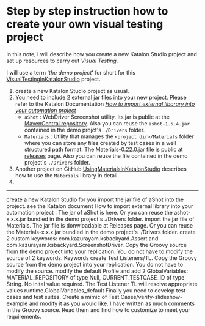 Step by step instruction how to create your own visual testing project
===========

In this note, I will describe how you create a new Katalon Studio project and set up resources to carry out *Visual Testing*.

I will use a term '*the demo project*' for short for this [VisualTestingInKatalonStudio](https://github.com/kazurayam/VisualTestingInKatalonStudio) project.

1. create a new Katalon Studio project as usual.
2. You need to include 2 external jar files into your new project. Please refer to the Katalon Documentation [*How to import external libarary into your automation project*](https://docs.katalon.com/katalon-studio/tutorials/import_java_library.html)
   - `aShot` : WebDriver Screenshot utility. Its jar is public at the [MavenCentral repository](https://mvnrepository.com/artifact/ru.yandex.qatools.ashot/ashot/1.5.4). Also you can reuse the `ashot-1.5.4.jar` contained in the demo projct's `./Drivers` folder.
   - `Materials` : Utility that manages the `<project dir>/Materials` folder where you can store any files created by test cases in a well structured path format. The Materials-0.22.0.jar file is public at [releases](https://github.com/kazurayam/Materials/releases) page. Also you can reuse the file contained in the demo project's `./Drivers` folder.
3. Another project on GitHub  [UsingMaterialsInKatalonStudio](https://github.com/kazurayam/UsingMaterialsInKatalonStudio) describes how to use the `Materials` library in detail.
4.

----

create a new Katalon Studio for you
import the jar file of aShot into the project. see the Katalon document How to import external library into your automation project . The jar of aShot is here. Or you can reuse the ashot-x.x.x.jar bundled in the demo project's ./Drivers folder.
import the jar file of Materials. The jar file is donwloadable at Releases page. Or you can reuse the Materials-x.x.x.jar bundled in the demo project's ./Drivers folder.
create 2 custom keywords: com.kazurayam.ksbackyard.Assert and com.kazurayam.ksbackyard.ScreenshotDriver. Copy the Groovy source from the demo project into your replication. You do not have to modify the source of 2 keywords. Keywords
create Test Listeners/TL. Copy the Groovy source from the demo project into your replication. You do not have to modify the source.
modify the default Profile and add 2 GlobalVariables: MATERIAL_REPOSITORY of type Null, CURRENT_TESTCASE_ID of type String. No inital value required. The Test Listener TL will resolve appropriate values runtime.GlobalVariables_default
Finally you need to develop test cases and test suites. Create a mimic of Test Cases/verify-slideshow-example and modify it as you would like. I have written as much comments in the Groovy source. Read them and find how to customize to meet your requirements.
